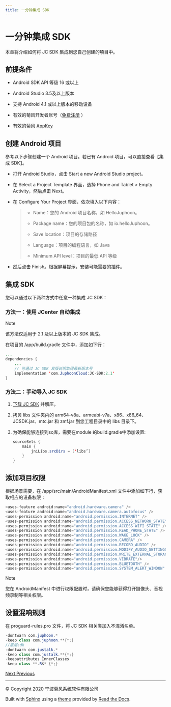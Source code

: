 ```yaml
---
title: 一分钟集成 SDK
---
```

# 一分钟集成 SDK

本章将介绍如何将 JC SDK 集成到您自己创建的项目中。



## 前提条件

  - Android SDK API 等级 16 或以上

  - Android Studio 3.5及以上版本

  - 支持 Android 4.1 或以上版本的移动设备

  - 有效的菊风开发者账号（[免费注册](http://developer.juphoon.com/signup) ）

  - 有效的菊风 [AppKey](https://developer.juphoon.com/cn/document/V2.1/create-application.php)





## 创建 Android 项目

参考以下步骤创建一个 Android 项目。若已有 Android 项目，可以直接查看【集成 SDK】。

  - 打开 Android Studio，点击 Start a new Android Studio project。

  - 在 Select a Project Template 界面，选择 Phone and Tablet \> Empty
    Activity，然后点击 Next。

  - 在 Configure Your Project 界面，依次填入以下内容：
    
    > 
    > 
    > 
    > 
    >   - Name：您的 Android 项目名称，如 HelloJuphoon。
    > 
    >   - Package name：您的项目包的名称，如 io.helloJuphoon。
    > 
    >   - Save location：项目的存储路径
    > 
    >   - Language：项目的编程语言，如 Java
    > 
    >   - Minimum API level：项目的最低 API 等级
    > 
    > 

  - 然后点击 Finish。根据屏幕提示，安装可能需要的插件。





## 集成 SDK

您可以通过以下两种方式中任意一种集成 JC SDK：



### 方法一：使用 JCenter 自动集成



Note

该方法仅适用于 2.1 及以上版本的 JC SDK 集成。



在项目的 /app/build.gradle 文件中，添加如下行：



```java 
...
dependencies {
    ...
    // 可通过 JC SDK 发版说明取得最新版本号
    implementation 'com.JuphoonCloud:JC-SDK:2.1'
}
```







### 方法二：手动导入 JC SDK

1.  [下载 JC
    SDK](https://developer.juphoon.com/portal/cn/downloadsdk/download_sdk.php?filename=JC-SDK-Android-V2_1.tar.gz)
    并解压。

2.  拷贝 libs 文件夹内的 arm64-v8a、armeabi-v7a、x86、x86\_64、JCSDK.jar、mtc.jar 和
    zmf.jar 到您工程目录中的 libs 目录下。

3.  为确保能够连接到so库，需要在module 的build.gradle中添加设置:
    
    
    
    ```java 
    sourceSets {
        main {
            jniLibs.srcDirs = ['libs’]
        }
    }
    ```
    
    







## 添加项目权限

根据场景需要，在 /app/src/main/AndroidManifest.xml 文件中添加如下行，获取相应的设备权限：



```java 
<uses-feature android:name="android.hardware.camera" />
<uses-feature android:name="android.hardware.camera.autofocus" />
<uses-permission android:name="android.permission.INTERNET" />
<uses-permission android:name="android.permission.ACCESS_NETWORK_STATE" />
<uses-permission android:name="android.permission.ACCESS_WIFI_STATE" />
<uses-permission android:name="android.permission.READ_PHONE_STATE" />
<uses-permission android:name="android.permission.WAKE_LOCK" />
<uses-permission android:name="android.permission.CAMERA" />
<uses-permission android:name="android.permission.RECORD_AUDIO" />
<uses-permission android:name="android.permission.MODIFY_AUDIO_SETTINGS" />
<uses-permission android:name="android.permission.WRITE_EXTERNAL_STORAGE" />
<uses-permission android:name="android.permission.VIBRATE"/>
<uses-permission android:name="android.permission.BLUETOOTH" />
<uses-permission android:name="android.permission.SYSTEM_ALERT_WINDOW" />
```





Note

您在 AndroidManifest 中进行权限配置时，请确保您能够获得打开摄像头、音视频录制等相关权限。







## 设置混响规则

在 proguard-rules.pro 文件，将 JC SDK 相关类加入不混淆名单。



```java 
-dontwarn com.juphoon.*
-keep class com.juphoon.**{*;}
//底层sdk
-dontwarn com.justalk.*
-keep class com.justalk.**{*;}
-keepattributes InnerClasses
-keep class **.R$* {*;}
```













[Next
](../macOS/index.html "快速入门")
[
Previous](00_run_demo.html "一分钟跑通 Demo")



-----



© Copyright 2020 宁波菊风系统软件有限公司



Built with [Sphinx](http://sphinx-doc.org/) using a
[theme](https://github.com/rtfd/sphinx_rtd_theme) provided by [Read the
Docs](https://readthedocs.org).








